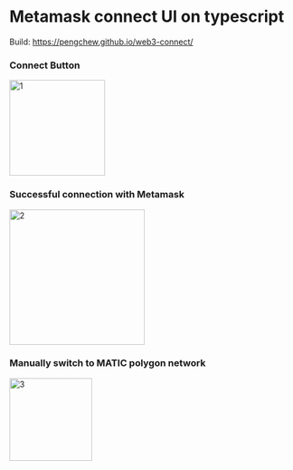 # Metamask connect UI on typescript

Build: https://pengchew.github.io/web3-connect/


### Connect Button

<img width="169" alt="1" src="https://user-images.githubusercontent.com/64325702/137915667-e92690f6-3b43-40ef-b8c8-7d612facbafb.png">


### Successful connection with Metamask

<img width="239" alt="2" src="https://user-images.githubusercontent.com/64325702/137915702-678c4998-ef86-4f9e-a146-bc970991ce11.png">


### Manually switch to MATIC polygon network

<img width="146" alt="3" src="https://user-images.githubusercontent.com/64325702/137915755-5ba6d1cf-4621-4964-a00d-73552278885d.PNG">
